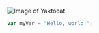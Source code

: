  ###### 
![Image of Yaktocat](https://octodex.github.com/images/yaktocat.png)
``` javascript
var myVar = "Hello, world!";
```
